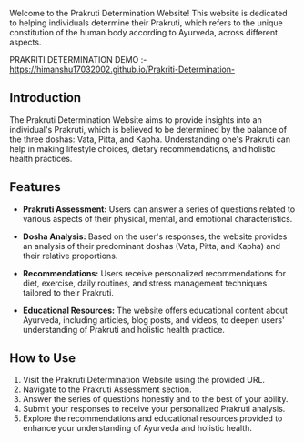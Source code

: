 Welcome to the Prakruti Determination Website! This website is dedicated to helping individuals determine their Prakruti, which refers to the unique constitution of the human body according to Ayurveda, across different aspects.

PRAKRITI DETERMINATION DEMO :- https://himanshu17032002.github.io/Prakriti-Determination-

## Introduction

The Prakruti Determination Website aims to provide insights into an individual's Prakruti, which is believed to be determined by the balance of the three doshas: Vata, Pitta, and Kapha. Understanding one's Prakruti can help in making lifestyle choices, dietary recommendations, and holistic health practices.

## Features

- **Prakruti Assessment:** Users can answer a series of questions related to various aspects of their physical, mental, and emotional characteristics.
  
- **Dosha Analysis:** Based on the user's responses, the website provides an analysis of their predominant doshas (Vata, Pitta, and Kapha) and their relative proportions.
  
- **Recommendations:** Users receive personalized recommendations for diet, exercise, daily routines, and stress management techniques tailored to their Prakruti.

- **Educational Resources:** The website offers educational content about Ayurveda, including articles, blog posts, and videos, to deepen users' understanding of Prakruti and holistic health practice.

## How to Use

1. Visit the Prakruti Determination Website using the provided URL.
2. Navigate to the Prakruti Assessment section.
3. Answer the series of questions honestly and to the best of your ability.
4. Submit your responses to receive your personalized Prakruti analysis.
5. Explore the recommendations and educational resources provided to enhance your understanding of Ayurveda and holistic health.


